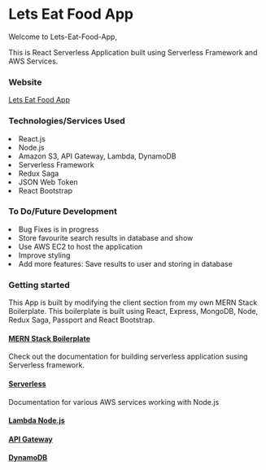 <h1>Lets Eat Food App</h1>

<p> Welcome to Lets-Eat-Food-App, 
<p>This is React Serverless Application built using Serverless Framework and AWS Services.

<h3>Website</h3>

<a href="http://lets-eat-food-app-20200606.s3-website-ap-southeast-2.amazonaws.com" target="_blank">Lets Eat Food App</a>

<h3>Technologies/Services Used</h3>
<li>React.js
<li>Node.js
<li>Amazon S3, API Gateway, Lambda, DynamoDB
<li>Serverless Framework
<li>Redux Saga
<li>JSON Web Token
<li>React Bootstrap

<h3>To Do/Future Development</h3>
<li>Bug Fixes is in progress
<li>Store favourite search results in database and show
<li>Use AWS EC2 to host the application
<li>Improve styling
<li>Add more features: Save results to user and storing in database

<h3>Getting started</h3>

This App is built by modifying the client section from my own MERN Stack Boilerplate. This boilerplate is built using React, Express, MongoDB, Node, Redux Saga, Passport and React Bootstrap.

<a href="https://github.com/akhil411/CRA---React-Redux-Saga-Auth" target="_blank"><h4>MERN Stack Boilerplate</h4></a>

Check out the documentation for building serverless application susing Serverless framework.

<a href="https://www.serverless.com/framework/docs/providers/aws/" target="_blank"><h4>Serverless</h4></a>

Documentation for various AWS services working with Node.js

<a href="https://docs.aws.amazon.com/lambda/latest/dg/lambda-nodejs.html" target="_blank"><h4>Lambda Node.js</h4></a>

<a href="https://docs.aws.amazon.com/apigateway/latest/developerguide/welcome.html" target="_blank"><h4>API Gateway</h4></a>

<a href="https://docs.aws.amazon.com/amazondynamodb/latest/developerguide/Introduction.html" target="_blank"><h4>DynamoDB</h4></a>

